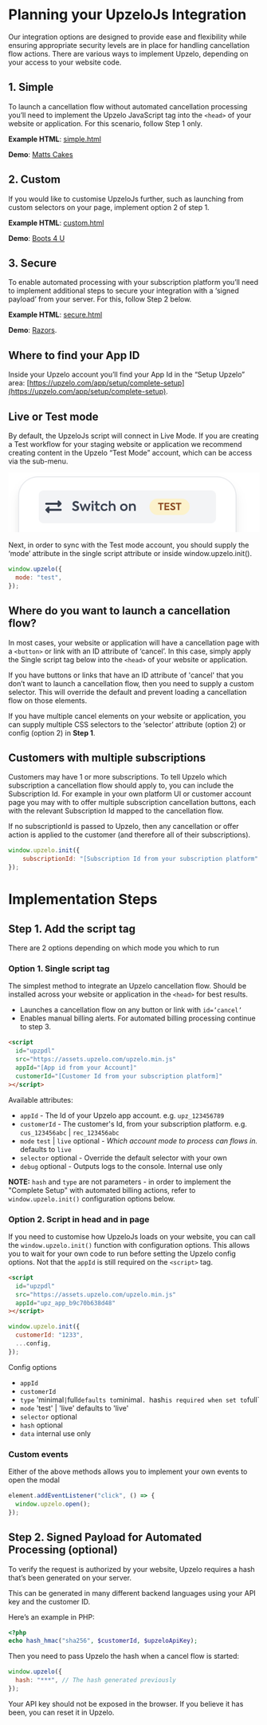 # Planning your UpzeloJs Integration

Our integration options are designed to provide ease and flexibility while ensuring appropriate security levels are in place for handling cancellation flow actions. There are various ways to implement Upzelo, depending on your access to your website code.

## 1. Simple

To launch a cancellation flow without automated cancellation processing you’ll need to implement the Upzelo JavaScript tag into the `<head>` of your website or application. For this scenario, follow Step 1 only.

**Example HTML**: [simple.html](examples/simple.html)

**Demo**: [Matts Cakes](https://upzelojs.netlify.app/examples/cakes.html)

## 2. Custom

If you would like to customise UpzeloJs further, such as launching from custom selectors on your page, implement option 2 of step 1.

**Example HTML**: [custom.html](examples/custom.html)

**Demo**: [Boots 4 U](https://upzelojs.netlify.app/examples/boots.html)

## 3. Secure

To enable automated processing with your subscription platform you’ll need to implement additional steps to secure your integration with a ‘signed payload’ from your server. For this, follow Step 2 below.

**Example HTML**: [secure.html](examples/secure.html)

**Demo**: [Razors](https://upzelojs.netlify.app/examples/razors.html).

## Where to find your App ID

Inside your Upzelo account you’ll find your App Id in the “Setup Upzelo” area: [https://upzelo.com/app/setup/complete-setup](https://upzelo.com/app/setup/complete-setup).

## Live or Test mode

By default, the UpzeloJs script will connect in Live Mode. If you are creating a Test workflow for your staging website or application we recommend creating content in the Upzelo “Test Mode” account, which can be access via the sub-menu.

![Untitled](./test-mode-switch.png)

Next, in order to sync with the Test mode account, you should supply the ‘mode’ attribute in the single script attribute or inside window.upzelo.init().

```js
window.upzelo({
  mode: "test",
});
```

## Where do you want to launch a cancellation flow?

In most cases, your website or application will have a cancellation page with a `<button>` or link with an ID attribute of ‘cancel’. In this case, simply apply the Single script tag below into the `<head>` of your website or application.

If you have buttons or links that have an ID attribute of 'cancel' that you don’t want to launch a cancellation flow, then you need to supply a custom selector. This will override the default and prevent loading a cancellation flow on those elements.

If you have multiple cancel elements on your website or application, you can supply multiple CSS selectors to the ‘selector’ attribute (option 2) or config (option 2) in **Step 1**.


## Customers with multiple subscriptions

Customers may have 1 or more subscriptions. To tell Upzelo which subscription a cancellation flow should apply to, you can include the Subscription Id. For example in your own platform UI or customer account page you may with to offer multiple subscription cancellation buttons, each with the relevant Subscription Id mapped to the cancellation flow.

If no subscriptionId is passed to Upzelo, then any cancellation or offer action is applied to the customer (and therefore all of their subscriptions).

```js
window.upzelo.init({
    subscriptionId: "[Subscription Id from your subscription platform"
});
```


# Implementation Steps

  
## Step 1. Add the script tag

  There are 2 options depending on which mode you which to run

  ### Option 1. Single script tag

The simplest method to integrate an Upzelo cancellation flow. Should be installed across your website or application in the `<head>` for best results.

- Launches a cancellation flow on any button or link with `id=’cancel’`
- Enables manual billing alerts. For automated billing processing continue to step 3.

```html
<script
  id="upzpdl"
  src="https://assets.upzelo.com/upzelo.min.js"
  appId="[App id from your Account]"
  customerId="[Customer Id from your subscription platform]"
></script>
```

Available attributes:

- `appId` - The Id of your Upzelo app account. e.g. `upz_123456789`
- `customerId` - The customer's Id, from your subscription platform. e.g. `cus_123456abc` | `rec_123456abc`
- `mode` `test` | `live` optional - _Which account mode to process can flows in._ defaults to `live`
- `selector` optional - Override the default selector with your own
- `debug` optional - Outputs logs to the console. Internal use only

**NOTE:** `hash` and `type` are not parameters - in order to implement the "Complete Setup" with automated billing actions, refer to `window.upzelo.init()` configuration options below.

### Option 2. Script in head and in page

If you need to customise how UpzeloJs loads on your website, you can call the `window.upzelo.init()` function with configuration options.
  This allows you to wait for your own code to run before setting the Upzelo config options. Not that the `appId` is still required on the `<script>` tag.

```html
<script
  id="upzpdl"
  src="https://assets.upzelo.com/upzelo.min.js"
  appId="upz_app_b9c70b638d48"
></script>
```

```js
window.upzelo.init({
  customerId: "1233",
  ...config,
});
```

Config options

- `appId`
- `customerId`
- `type` 'minimal`|`full`defaults to`minimal`. `hash`is required when set to`full`
- `mode` 'test' | 'live' defaults to 'live'
- `selector` optional
- `hash` optional
- `data` internal use only

### Custom events

Either of the above methods allows you to implement your own events to open the modal

```js
element.addEventListener("click", () => {
  window.upzelo.open();
});
```

## Step 2. Signed Payload for Automated Processing (optional)

To verify the request is authorized by your website, Upzelo requires a hash that’s been generated on your server.

This can be generated in many different backend languages using your API key and the customer ID.

Here’s an example in PHP:

```php
<?php
echo hash_hmac("sha256", $customerId, $upzeloApiKey);
```

Then you need to pass Upzelo the hash when a cancel flow is started:

```js
window.upzelo({
  hash: "***", // The hash generated previously
});
```

Your API key should not be exposed in the browser. If you believe it has been, you can reset it in Upzelo.

